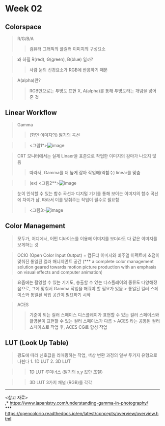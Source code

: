
Week 02
=============

Colorspace
-------------
> R/G/B/A
>>컴퓨터 그래픽의 풀컬러 이미지의 구성요소 


>왜 하필 R(red), G(green), B(blue) 일까?
>>사람 눈의 신경요소가 RGB에 반응하기 때문


> A(alpha)란?
>>RGB만으로는 투명도 표현 X, A(alpha)를 통해 투명도라는 개념을 넣어준 것

Linear Workflow 
-------------
>Gamma
>> (화면 이미지의) 밝기의 곡선


>><그림1*>![image](https://user-images.githubusercontent.com/113420816/192740945-a14ade35-b597-4710-86bf-69382c055ce9.png)


> CRT 모니터에서는 실제 Linaer을 표준으로 작업한 이미지의 감마가 나오지 않음
>> 따라서, Gamma를 더 높게 잡아 작업해(역함수) linear를 맞춤


>>(ex) <그림2**>![image](https://user-images.githubusercontent.com/113420816/192751345-412c4447-45ef-4a70-bd20-9855017b4057.png)



> 눈이 인식할 수 있는 함수 곡선과 디지털 기기를 통해 보이는 이미지의 함수 곡선에 차이가 남, 따라서 이를 맞춰주는 작업이 필수로 필요함
>> <그림3>![image](https://user-images.githubusercontent.com/113420816/192751030-3c58fb7b-3447-4ea6-8608-874f1813c28b.png)


Color Management
-------------
>모두가, 어디에서, 어떤 디바이스를 이용해 이미지를 보더라도 다 같은 이미지를 보게하는 것


> OCIO (Open Color Input Output) = 컴퓨터 이미지와 비주얼 이펙트에 초점이 맞춰진 통일된 컬러 매니지먼트 공간 (*** a complete color management solution geared towards motion picture production with an emphasis on visual effects and computer animation)

> 요즘에는 촬영할 수 있는 기기도, 송출할 수 있는 디스플레이의 종류도 다양해졌음으로, 그에 맞춰서 Gamma 작업을 해줘야 할 필요가 있음 > 통일된 컬러 스페이스와 통일된 작업 공간이 필요하기 시작

> ACES
>> 기준이 되는 컬러 스페이스
>> 디스플레이가 표현할 수 있는 컬러 스페이스와 촬영본이 표현할 수 있는 컬러 스페이스가 다름 > ACES 라는 공통된 컬러 스페이스로 작업 후, ACES CG로 합성 작업


LUT (Look Up Table)
-------------
> 광도에 따라 신호값을 리매핑하는 작업, 색상 변환 과정의 일부
> 두가지 유형으로 나뉜다 1. 1D LUT 2. 3D LUT


>>1D LUT
>> 루미너스 (밝기의 x,y 값만 조절)



>>3D LUT
>> 3가지 채널 (RGB)를 각각 

-------------
<참고 자료>  
*,** https://www.japanistry.com/understanding-gamma-in-photography/  
*** https://opencolorio.readthedocs.io/en/latest/concepts/overview/overview.html  
